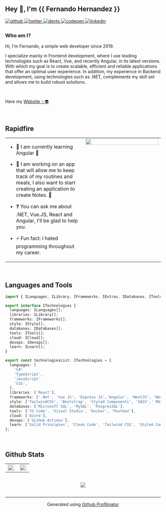 ## Hey 👋, I'm  {{ Fernando Hernandez }} 
  

<a href="https://github.com/xansiety" target="_blank">
<img src=https://img.shields.io/badge/github-%2324292e.svg?&style=for-the-badge&logo=github&logoColor=white alt=github style="margin-bottom: 5px;" />
</a>
<a href="https://twitter.com/ferando543" target="_blank">
<img src=https://img.shields.io/badge/twitter-%2300acee.svg?&style=for-the-badge&logo=twitter&logoColor=white alt=twitter style="margin-bottom: 5px;" />
</a>
<a href="https://dev.to/xansiety" target="_blank">
<img src=https://img.shields.io/badge/dev.to-%2308090A.svg?&style=for-the-badge&logo=dev.to&logoColor=white alt=devto style="margin-bottom: 5px;" />
</a>
<a href="https://codepen.com/xansiety" target="_blank">
<img src=https://img.shields.io/badge/codepen-%23131417.svg?&style=for-the-badge&logo=codepen&logoColor=white alt=codepen style="margin-bottom: 5px;" />
</a>
<a href="https://www.linkedin.com/in/luis-fernando-h-130288175/" target="_blank">
<img src=https://img.shields.io/badge/linkedin-%231E77B5.svg?&style=for-the-badge&logo=linkedin&logoColor=white alt=linkedin style="margin-bottom: 5px;" />
</a>  
  



### Who am I? 
Hi, I'm Fernando, a simple web developer since 2019.

I specialize mainly in Frontend development, where I use leading technologies such as React, Vue, and recently Angular, in its latest versions. With which my goal is to create scalable, efficient and reliable applications that offer an optimal user experience. In addition, my experience in Backend development, using technologies such as .NET, complements my skill set and allows me to build robust solutions.
  

<br/>  

Here my [Website ✨👽](https://www.fernando-hernandez.dev)

<br/>

## Rapidfire  
<table><tr><td valign="top" width="50%">

- 🔭 I am currently learning Angular 🦾  
  

- 🌱  I am working on an app that will allow me to keep track of my routines and meals, I also want to start creating an application to create Notes. 🔷  
  

- ❓ You can ask me about .NET, Vue.JS, React and Angular, I'll be glad to help you.  
  

- ⚡ Fun fact: I hated programming throughout my career.  


</td><td valign="top" width="50%">

<div align="center">
<img src="https://media3.giphy.com/media/v1.Y2lkPTc5MGI3NjExa2R2NHN4ejJkNnk3b2JiYjNobzE3NjFheHZ5YmZ5YnVrYzljeWhmaSZlcD12MV9pbnRlcm5hbF9naWZfYnlfaWQmY3Q9Zw/1IynFUeOif20g/giphy.gif" align="center" style="width: 100%" />
</div>  


</td></tr></table>  

<br/>  


## Languages and Tools  

```ts
import { ILanguages, ILibrary, IFrameworks, IExtras, IDatabases, ITools , ILearn } from '@/models';

export interface ITechnologies {
  languages: ILanguages[];
  libraries: ILibrary[];
  frameworks: IFrameworks[];
  style: IStyle[];
  databases: IDatabases[];
  tools: ITools[];
  cloud: ICloud[];
  devops: IDevops[]; 
  learn: ILearn[];
}

export const technologiesList: ITechnologies = {
  languages: [
    'C#'
    'TypeScript',
    'JavaScript'
    'CSS',
  ],
  libraries: ['React'],
  frameworks: ['.Net', 'Vue JS', 'Express JS','Angular', 'NestJS', 'NextJS'],
  style: ['TailwindCSS', 'Bootstrap', 'Styled Components', 'SASS',' MUI']
  databases: ['Microsoft SQL', 'MySQL', 'PosgresSQL'],
  tools: ['VS Code', 'Visual Studio', 'Docker', 'Postman'],
  cloud: ['Azure'],
  devops: ['GitHub Actions'],  
  learn: ['Solid Principies', 'Clean Code', 'Tailwind CSS', 'Styled Components', 'Desing Patterns']
};
```
 

<br/>  


## Github Stats  
<table><tr><td valign="top" width="50%">

<img src="https://github-readme-stats.vercel.app/api/top-langs/?username=Xansiety&hide_border=true&layout=compact" align="left" style="width: 100%" />

</td><td valign="top" width="50%">

<img src="https://github-readme-stats.vercel.app/api?username=Xansiety&show_icons=true&count_private=true&hide_border=true" align="left" style="width: 100%" />

</td></tr></table>  

<br/>
<div align="center">
<img src="https://komarev.com/ghpvc/?username=Xansiety&&style=flat-square" align="center" />
</div>  
  

<br/>   

----
<div align="center">Generated using <a href="https://profilinator.rishav.dev/" target="_blank">Github Profilinator</a></div>
